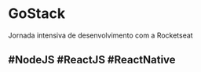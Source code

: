 # GoStack
Jornada intensiva de desenvolvimento com a Rocketseat

#NodeJS #ReactJS #ReactNative
----------------
